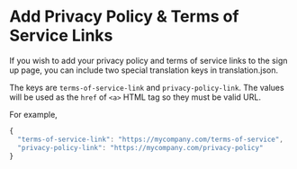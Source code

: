 # Add Privacy Policy & Terms of Service Links

If you wish to add your privacy policy and terms of service links to the sign up page, you can include two special translation keys in translation.json.

The keys are `terms-of-service-link` and `privacy-policy-link`. The values will be used as the `href` of `<a>` HTML tag so they must be valid URL.

For example,

```javascript
{
  "terms-of-service-link": "https://mycompany.com/terms-of-service",
  "privacy-policy-link": "https://mycompany.com/privacy-policy"
}
```

